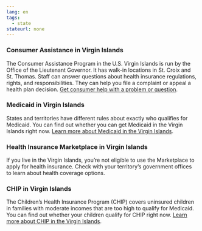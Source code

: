 ```yaml
--- 
lang: en 
tags: 
  - state
stateurl: none 
--- 
```


### Consumer Assistance in Virgin Islands

The Consumer Assistance Program in the U.S. Virgin Islands is run by the Office of the Lieutenant Governor.  It has walk-in locations in St. Croix and St. Thomas. Staff can answer questions about health insurance regulations, rights, and responsibilities. They can help you file a complaint or appeal a health plan decision. [Get consumer help with a problem or question](http://ltg.gov.vi/).

### Medicaid in Virgin Islands

States and territories have different rules about exactly who qualifies for Medicaid. You can find out whether you can get Medicaid in the Virgin Islands right now. [Learn more about Medicaid in the Virgin Islands](http://www.healthvi.org/programs/health-insurance/map/index.html).

### Health Insurance Marketplace in Virgin Islands

If you live in the Virgin Islands, you’re not eligible to use the Marketplace to apply for health insurance. Check with your territory’s government offices to learn about health coverage options. 

### CHIP in Virgin Islands

The Children’s Health Insurance Program (CHIP) covers uninsured children in families with moderate incomes that are too high to qualify for Medicaid. You can find out whether your children qualify for CHIP right now.  [Learn more about CHIP in the Virgin Islands](http://www.healthvi.org/programs/health-insurance/map/index.html).
